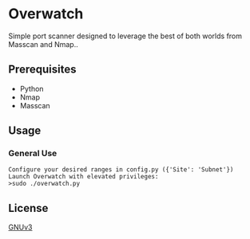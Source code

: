 # Overwatch
Simple port scanner designed to leverage the best of both worlds from Masscan and Nmap..

## Prerequisites
- Python
- Nmap
- Masscan

## Usage

### General Use
```
Configure your desired ranges in config.py ({'Site': 'Subnet'})
Launch Overwatch with elevated privileges:
>sudo ./overwatch.py
```

## License
[GNUv3](https://www.gnu.org/licenses/gpl-3.0.en.html)

